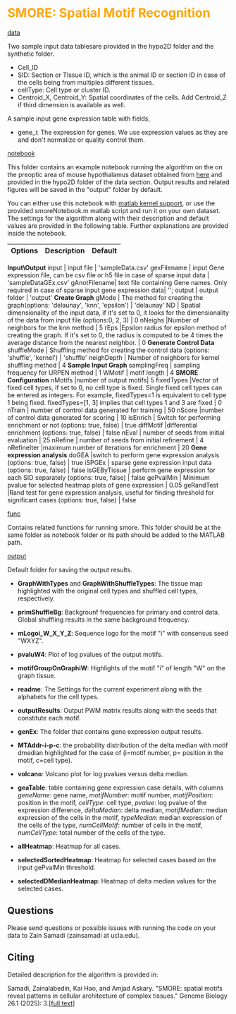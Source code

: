 # <span style="color:orange">SMORE: Spatial Motif Recognition</span>


[data](https://github.com/zsamadi/SMORE/tree/main/data)

Two sample input data tablesare provided in the hypo2D folder and the synthetic folder. 
* Cell_ID
* SID: Section or TIssue ID, which is the animal ID or section ID in case of the cells being from multiples different tissues.
* cellType: Cell type or cluster ID.
* Centroid_X, Centroid_Y: Spatial coordinates of the cells. Add Centroid_Z if third dimension is available as well.

A sample input gene expression table with fields, 
* gene_i: The expression for genes. We use expression values as they are and don't normalize or quality control them. 
   
[notebook](https://github.com/zsamadi/SMORE/tree/main/notebook)

This folder contains an example notebook running the algorithm on the on the preoptic area of mouse hypothalamus dataset obtained from [here](https://www.science.org/doi/10.1126/science.aau5324) and provided in the hypo2D folder of the data section. Output results and related figures will be saved in the "output" folder by default. 

You can either use this notebook with [matlab kernel support](https://github.com/mathworks/jupyter-matlab-proxy?tab=readme-ov-file#run-matlab-code-in-a-jupyter-notebook), or use the provided smoreNotebook.m matlab script and run it on your own dataset. The  settings for the algorithm along with their description and default values are provided in the following table. Further explanations are provided inside the notebook.

Options |Description | Default 
--- | --- | --- 
__Input\Output__
input | input file | 'sampleData.csv' 
gexFilename | input Gene expression file, can be csv file or h5 file in case of sparse input data | 'sampleDataGEx.csv' 
gAnotFilename| text file containing Gene  names. Only required in case of sparse input gene expression data| '';
output | output folder | 'output' 
__Create Graph__
gMode | The method for creating the graph(options: 'delaunay', 'knn', 'epsilon') | 'delaunay'
ND | Spatial dimensionality of the input data, if it's set to 0, it looks for the dimensionality of the data from input file (options:0, 2, 3) | 0
nNeighs |Number of neighbors for the knn method | 5
rEps |Epsilon radius for epsilon method of creating the graph. If it's set to 0, the radius is computed to be 4 times the average distance from the nearest neighbor. | 0
__Generate Control Data__
shuffleMode | Shuffling method for creating the control data (options: 'shuffle', 'kernel') | 'shuffle'
neighDepth | Number of neighbors for kernel shuffling method | 4
__Sample Input Graph__
samplingFreq | sampling frequency for URPEN method | 1
WMotif | motif length | 4
__SMORE Configuration__
nMotifs |number of output motifs| 5
fixedTypes |Vector of fixed cell types, if set to 0, no cell type is fixed. Single fixed cell types can be entered as integers. For example,  fixedTypes=1 is equivalent to cell type 1 being fixed. fixedTypes=[1, 3] implies that cell types 1 and 3 are fixed | 0
nTrain | number of control data generated for training | 50
nScore |number of control data generated for scoring | 10
isEnrich | Switch for performing enrichment or not (options: true, false) | true
diffMotif |differential enrichment (options: true, false)  | false 
nEval | number of seeds from initial evaluation | 25
nRefine |  number of seeds from initial refinement  | 4
nRefineIter |maximum number of iterations for enrichment | 20
__Gene expression analysis__
doGEA  |switch to perform gene expression analysis (options: true, false)  | true
iSPGEx | sparse gene expression input data (options: true, false)  | false
isGEByTissue | perform gene expression for each SID separately (options: true, false)  | false
gePvalMin  | Minimum pvalue for selected heatmap plots of gene expression  | 0.05
geRandTest  |Rand test for gene expression analysis, useful for finding threshold for significant cases (options: true, false)  | false



[func](https://github.com/zsamadi/SMORE/tree/main/func)

Contains related functions for running smore. This folder should be at the same folder as notebook folder or its path should be added to the MATLAB path. 

[output](https://github.com/zsamadi/SMORE/tree/main/output)

Default folder for saving the output results. 

* __GraphWithTypes__ and __GraphWithShuffleTypes__:  The tissue map highlighted with the original cell types and shuffled cell types, respectively. 

* __primShuffleBg__: Backgrounf frequencies for primary and control data. Global shuffling results in the same background frequency. 

* __mLogoi_W_X_Y_Z__: Sequence logo for the motif "i" with consensus seed "WXYZ". 

* __pvaluW4__: Plot of log pvalues of the output motifs. 

* __motifGroupOnGraphiW__: Highlights of the motif "i" of length "W" on the graph tissue. 

* __readme__: The Settings for the current experiment along with the alphabets for the cell types. 

* __outputResults__: Output PWM matrix results along with the seeds that constitute  each motif. 

* __genEx__: The folder that contains gene expression output results. 

* __MTAddr-i-p-c__:  the probability distribution of the delta median with motif dmedian highlighted for the case of (i=motif number, p= position in the motif, c=cell type).

* __volcano__: Volcano plot for log pvalues versus delta median. 

* __geaTable__: table containing gene expression case details, with columns _geneName_: gene name, _motifNumber_: motif number,	_motifPosition_: position in the motif, 	_cellType_: cell type, _pvalue_: log pvalue of the expression difference, _deltaMedian_: delta median,	_motifMedian_: median expression of the cells in the motif, 	_typeMedian_: median expression of the cells of the type, _numCellMotif_: number of cells in the motif, _numCellType_: total number of the cells of the type. 

* __allHeatmap__: Heatmap for all cases. 

* __selectedSortedHeatmap__: Heatmap for selected cases based on the input gePvalMin threshold. 

* __selectedDMedianHeatmap__: Heatmap of delta median values for the selected cases. 

## Questions
Please send questions or possible issues with running the code on your data to Zain Samadi (zainsamadi at ucla.edu). 

## Citing
Detailed description for the algorithm is provided in:

Samadi, Zainalabedin, Kai Hao, and Amjad Askary. "SMORE: spatial motifs reveal patterns in cellular architecture of complex tissues." Genome Biology 26.1 (2025): 3.[[full text]](https://doi.org/10.1186/s13059-024-03467-5)




